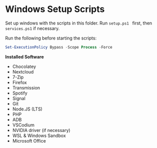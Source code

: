 # Windows Setup Scripts

Set up windows with the scripts in this folder. Run `setup.ps1 ` first, then `services.ps1` if necessary.

Run the following before starting the scripts:
```powershell
Set-ExecutionPolicy Bypass -Scope Process -Force
```

**Installed Software**
- Chocolatey
- Nextcloud
- 7-Zip
- Firefox
- Transmission
- Spotify
- Signal
- Git
- Node.JS (LTS)
- PHP
- ADB
- VSCodium
- NVIDIA driver (if necessary)
- WSL & Windows Sandbox
- Microsoft Office